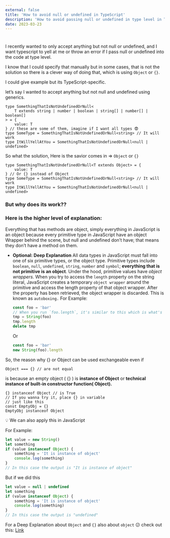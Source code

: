 ```yaml
---
external: false
title: 'How to avoid null or undefined in TypeScript'
description: 'How to avoid passing null or undefined in type level in TypeScript'
date: 2023-03-23
---
```


#

I recently wanted to only accept anything but not null or undefined, and I want typescript to yell at me or throw an error if I pass null or undefined into the code at type level.

I know that I could specify that manually but in some cases, that is not the solution so there is a clever way of doing that, which is using `Object` or `{}`.

I could give example but its TypeScript-specific.

let’s say I wanted to accept anything but not null and undefined using generics.

```tsx
type SomethingThatIsNotUndefinedOrNull<
	T extends string | number | boolean | string[] | number[] | boolean[]
> = {
	value: T
} // these are some of them, imagine if I want all types 😨
type SomeType = SomethingThatIsNotUndefinedOrNull<string> // It will work
type ItWillYellAtYou = SomethingThatIsNotUndefinedOrNull<null | undefined>
```

So what the solution, Here is the savior comes in ⇒ `Object` or `{}`

```tsx
type SomethingThatIsNotUndefinedOrNull<T extends Object> = {
	value: T
} // Or {} instead of Object
type SomeType = SomethingThatIsNotUndefinedOrNull<string> // It will work
type ItWillYellAtYou = SomethingThatIsNotUndefinedOrNull<null | undefined>
```

### But why does its work??

### **Here is the higher level of explanation:**

Everything that has methods are object, simply everything in JavaScript is an object because every primitive type in JavaScript have an object Wrapper behind the scene, but null and undefined don’t have; that means they don’t have a method on them.

- **Optional: Deep Explanation**
  All data types in JavaScript must fall into one of six primitive types, or the object type. Primitive types include `boolean`, `null`, `undefined`, `string`, `number` and `symbol`; **everything that is not primitive is an object**.
  Under the hood, primitive values have *object wrappers*. When you try to access the `length` property on the string literal, JavaScript creates a temporary `object wrapper` around the primitive and access the length property of that object wrapper. After the property has been retrieved, the object wrapper is discarded. This is known as `autoboxing.`
  For Example:
  ```jsx
  const foo = 'bar'
  // When you run `foo.length`, it's similar to this which is what's going on behind  the scene
  tmp = String(foo)
  tmp.length
  delete tmp
  ```
  Or
  ```jsx
  const foo = 'bar'
  new String(foo).length
  ```

So, the reason why {} or Object can be used exchangeable even if

```tsx
Object === {} // are not equal
```

is because an empty object ( {} ) is **instance of Object** or **technical instance of built-in constructor function( Object).**

```tsx
{} instanceof Object // is True
// If you wanna try it, place {} in variable
// just like this
const EmptyObj = {}
EmptyObj instanceof Object
```

<aside>
💡 We can also apply this in JavaScript

For Example:

```jsx
let value = new String()
let something
if (value instanceof Object) {
	something = 'It is instance of object'
	console.log(something)
}
// In this case the output is "It is instance of object"
```

But if we did this

```jsx
let value = null | undefined
let something
if (value instanceof Object) {
	something = 'It is instance of object'
	console.log(something)
}
// In this case the output is "undefined"
```

</aside>

For a Deep Explanation about `Object` and `{}` also about `object` 😕 check out this: [Link](https://yeabsiramekuria.vercel.app/blog/difference-between-object-object-and--in-typesript)
